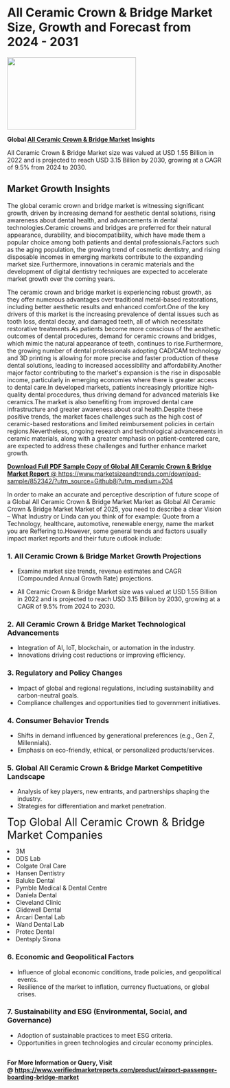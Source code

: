 <H1>All Ceramic Crown & Bridge Market Size, Growth and Forecast from 2024 - 2031</H1><img class="aligncenter size-medium wp-image-584254" src="https://thirdeyenews.in/wp-content/uploads/2024/09/Global-Market-Research-300x168.jpeg" alt="" width="300" height="168" /><p><strong>Global&nbsp;<a href="https://www.marketsizeandtrends.com/download-sample/852342/?utm_source=Github8j?utm_medium=204">All Ceramic Crown & Bridge Market</a> Insights</strong></p><p>All Ceramic Crown & Bridge Market size was valued at USD 1.55 Billion in 2022 and is projected to reach USD 3.15 Billion by 2030, growing at a CAGR of 9.5% from 2024 to 2030.</p><p><h2>Market Growth Insights</h2> <p>The global ceramic crown and bridge market is witnessing significant growth, driven by increasing demand for aesthetic dental solutions, rising awareness about dental health, and advancements in dental technologies.Ceramic crowns and bridges are preferred for their natural appearance, durability, and biocompatibility, which have made them a popular choice among both patients and dental professionals.Factors such as the aging population, the growing trend of cosmetic dentistry, and rising disposable incomes in emerging markets contribute to the expanding market size.Furthermore, innovations in ceramic materials and the development of digital dentistry techniques are expected to accelerate market growth over the coming years.</p> <p><a href="#"></a></p> <p>The ceramic crown and bridge market is experiencing robust growth, as they offer numerous advantages over traditional metal-based restorations, including better aesthetic results and enhanced comfort.One of the key drivers of this market is the increasing prevalence of dental issues such as tooth loss, dental decay, and damaged teeth, all of which necessitate restorative treatments.As patients become more conscious of the aesthetic outcomes of dental procedures, demand for ceramic crowns and bridges, which mimic the natural appearance of teeth, continues to rise.Furthermore, the growing number of dental professionals adopting CAD/CAM technology and 3D printing is allowing for more precise and faster production of these dental solutions, leading to increased accessibility and affordability.Another major factor contributing to the market's expansion is the rise in disposable income, particularly in emerging economies where there is greater access to dental care.In developed markets, patients increasingly prioritize high-quality dental procedures, thus driving demand for advanced materials like ceramics.The market is also benefiting from improved dental care infrastructure and greater awareness about oral health.Despite these positive trends, the market faces challenges such as the high cost of ceramic-based restorations and limited reimbursement policies in certain regions.Nevertheless, ongoing research and technological advancements in ceramic materials, along with a greater emphasis on patient-centered care, are expected to address these challenges and further enhance market growth.<p><a href="#"></p><p><span class=""><strong>Download Full PDF Sample Copy of Global All Ceramic Crown & Bridge Market Report</strong> @ <a href="https://www.marketsizeandtrends.com/download-sample/852342/?utm_source=Github8j?utm_medium=204" target="_blank">https://www.marketsizeandtrends.com/download-sample/852342/?utm_source=Github8j?utm_medium=204</a></span></p><p>In order to make an accurate and perceptive description of future scope of a Global&nbsp;All Ceramic Crown & Bridge Market Market as Global&nbsp;All Ceramic Crown & Bridge Market Market of 2025, you need to describe a clear Vision &ndash; What Industry or Linda can you think of for example: Quote from a Technology, healthcare, automotive, renewable energy, name the market you are Reffering to.However, some general trends and factors usually impact market reports and their future outlook include:</p><h3>1.&nbsp;<strong>All Ceramic Crown & Bridge Market Growth Projections</strong></h3><ul><li>Examine market size trends, revenue estimates and CAGR (Compounded Annual Growth Rate) projections.</li><li><p>All Ceramic Crown & Bridge Market size was valued at USD 1.55 Billion in 2022 and is projected to reach USD 3.15 Billion by 2030, growing at a CAGR of 9.5% from 2024 to 2030.</p></li></ul><h3>2.&nbsp;<strong>All Ceramic Crown & Bridge Market Technological Advancements</strong></h3><ul><li>Integration of AI, IoT, blockchain, or automation in the industry.</li><li>Innovations driving cost reductions or improving efficiency.</li></ul><h3>3.&nbsp;<strong>Regulatory and Policy Changes</strong></h3><ul><li>Impact of global and regional regulations, including sustainability and carbon-neutral goals.</li><li>Compliance challenges and opportunities tied to government initiatives.</li></ul><h3>4.&nbsp;<strong>Consumer Behavior Trends</strong></h3><ul><li>Shifts in demand influenced by generational preferences (e.g., Gen Z, Millennials).</li><li>Emphasis on eco-friendly, ethical, or personalized products/services.</li></ul><h3>5.&nbsp;<strong>Global All Ceramic Crown & Bridge Market Competitive Landscape</strong></h3><ul><li>Analysis of key players, new entrants, and partnerships shaping the industry.</li><li>Strategies for differentiation and market penetration.</li></ul><p data-pm-slice="1 1 []"><span style="color: inherit; font-family: inherit; font-size: 25px;">Top Global All Ceramic Crown & Bridge Market Companies</span></p><div class="" data-test-id=""><p><li>3M</li><li> DDS Lab</li><li> Colgate Oral Care</li><li> Hansen Dentistry</li><li> Baluke Dental</li><li> Pymble Medical & Dental Centre</li><li> Daniela Dental</li><li> Cleveland Clinic</li><li> Glidewell Dental</li><li> Arcari Dental Lab</li><li> Wand Dental Lab</li><li> Protec Dental</li><li> Dentsply Sirona</li></p></div><h3>6.&nbsp;<strong>Economic and Geopolitical Factors</strong></h3><ul><li>Influence of global economic conditions, trade policies, and geopolitical events.</li><li>Resilience of the market to inflation, currency fluctuations, or global crises.</li></ul><h3>7.&nbsp;<strong>Sustainability and ESG (Environmental, Social, and Governance)</strong></h3><ul><li>Adoption of sustainable practices to meet ESG criteria.</li><li>Opportunities in green technologies and circular economy principles.</li></ul><h2><strong style="font-size: 14px;">For More Information or Query, Visit @&nbsp;</strong><a style="background-color: #ffffff; font-size: 14px;" href="https://www.marketsizeandtrends.com/report/all-ceramic-crown-bridge-market/" target="_blank">https://www.verifiedmarketreports.com/product/airport-passenger-boarding-bridge-market</a></h2>